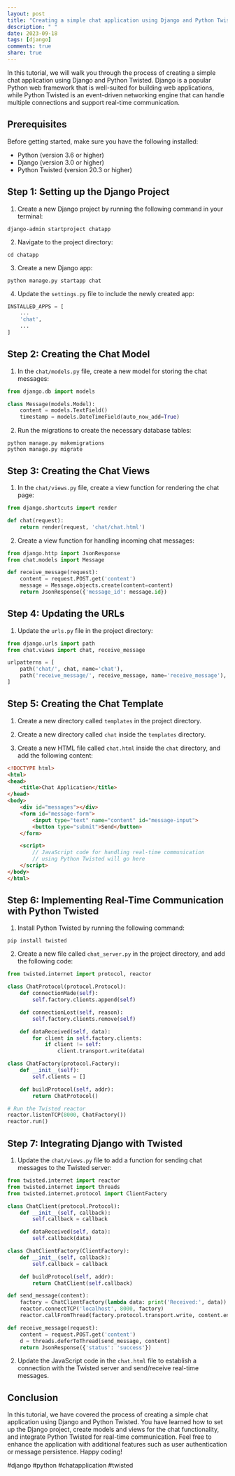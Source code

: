 ```yaml
---
layout: post
title: "Creating a simple chat application using Django and Python Twisted"
description: " "
date: 2023-09-18
tags: [django]
comments: true
share: true
---
```


In this tutorial, we will walk you through the process of creating a simple chat application using Django and Python Twisted. Django is a popular Python web framework that is well-suited for building web applications, while Python Twisted is an event-driven networking engine that can handle multiple connections and support real-time communication.

## Prerequisites
Before getting started, make sure you have the following installed:

- Python (version 3.6 or higher)
- Django (version 3.0 or higher)
- Python Twisted (version 20.3 or higher)

## Step 1: Setting up the Django Project
1. Create a new Django project by running the following command in your terminal:
```
django-admin startproject chatapp
```

2. Navigate to the project directory:
```
cd chatapp
```

3. Create a new Django app:
```
python manage.py startapp chat
```

4. Update the `settings.py` file to include the newly created app:
```python
INSTALLED_APPS = [
    ...
    'chat',
    ...
]
```

## Step 2: Creating the Chat Model
1. In the `chat/models.py` file, create a new model for storing the chat messages:
```python
from django.db import models

class Message(models.Model):
    content = models.TextField()
    timestamp = models.DateTimeField(auto_now_add=True)
```

2. Run the migrations to create the necessary database tables:
```
python manage.py makemigrations
python manage.py migrate
```

## Step 3: Creating the Chat Views
1. In the `chat/views.py` file, create a view function for rendering the chat page:
```python
from django.shortcuts import render

def chat(request):
    return render(request, 'chat/chat.html')
```

2. Create a view function for handling incoming chat messages:
```python
from django.http import JsonResponse
from chat.models import Message

def receive_message(request):
    content = request.POST.get('content')
    message = Message.objects.create(content=content)
    return JsonResponse({'message_id': message.id})
```

## Step 4: Updating the URLs
1. Update the `urls.py` file in the project directory:
```python
from django.urls import path
from chat.views import chat, receive_message

urlpatterns = [
    path('chat/', chat, name='chat'),
    path('receive_message/', receive_message, name='receive_message'),
]
```

## Step 5: Creating the Chat Template
1. Create a new directory called `templates` in the project directory.

2. Create a new directory called `chat` inside the `templates` directory.

3. Create a new HTML file called `chat.html` inside the `chat` directory, and add the following content:
```html
<!DOCTYPE html>
<html>
<head>
    <title>Chat Application</title>
</head>
<body>
    <div id="messages"></div>
    <form id="message-form">
        <input type="text" name="content" id="message-input">
        <button type="submit">Send</button>
    </form>

    <script>
        // JavaScript code for handling real-time communication
        // using Python Twisted will go here
    </script>
</body>
</html>
```

## Step 6: Implementing Real-Time Communication with Python Twisted
1. Install Python Twisted by running the following command:
```
pip install twisted
```

2. Create a new file called `chat_server.py` in the project directory, and add the following code:
```python
from twisted.internet import protocol, reactor

class ChatProtocol(protocol.Protocol):
    def connectionMade(self):
        self.factory.clients.append(self)

    def connectionLost(self, reason):
        self.factory.clients.remove(self)

    def dataReceived(self, data):
        for client in self.factory.clients:
            if client != self:
                client.transport.write(data)

class ChatFactory(protocol.Factory):
    def __init__(self):
        self.clients = []

    def buildProtocol(self, addr):
        return ChatProtocol()

# Run the Twisted reactor
reactor.listenTCP(8000, ChatFactory())
reactor.run()
```

## Step 7: Integrating Django with Twisted
1. Update the `chat/views.py` file to add a function for sending chat messages to the Twisted server:
```python
from twisted.internet import reactor
from twisted.internet import threads
from twisted.internet.protocol import ClientFactory

class ChatClient(protocol.Protocol):
    def __init__(self, callback):
        self.callback = callback

    def dataReceived(self, data):
        self.callback(data)

class ChatClientFactory(ClientFactory):
    def __init__(self, callback):
        self.callback = callback

    def buildProtocol(self, addr):
        return ChatClient(self.callback)

def send_message(content):
    factory = ChatClientFactory(lambda data: print('Received:', data))
    reactor.connectTCP('localhost', 8000, factory)
    reactor.callFromThread(factory.protocol.transport.write, content.encode())

def receive_message(request):
    content = request.POST.get('content')
    d = threads.deferToThread(send_message, content)
    return JsonResponse({'status': 'success'})
```

2. Update the JavaScript code in the `chat.html` file to establish a connection with the Twisted server and send/receive real-time messages.

## Conclusion
In this tutorial, we have covered the process of creating a simple chat application using Django and Python Twisted. You have learned how to set up the Django project, create models and views for the chat functionality, and integrate Python Twisted for real-time communication. Feel free to enhance the application with additional features such as user authentication or message persistence. Happy coding!

#django #python #chatapplication #twisted